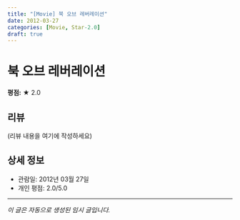 ```yaml
---
title: "[Movie] 북 오브 레버레이션"
date: 2012-03-27
categories: [Movie, Star-2.0]
draft: true
---
```


# 북 오브 레버레이션

**평점:** ★ 2.0

## 리뷰

(리뷰 내용을 여기에 작성하세요)

## 상세 정보

- 관람일: 2012년 03월 27일
- 개인 평점: 2.0/5.0

---

*이 글은 자동으로 생성된 임시 글입니다.*
